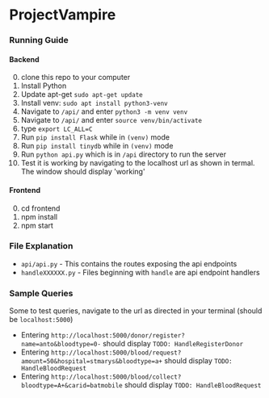 # ProjectVampire

### Running Guide

#### Backend

0. clone this repo to your computer
1. Install Python
1. Update apt-get `sudo apt-get update`
1. Install venv: `sudo apt install python3-venv`
1. Navigate to `/api/` and enter `python3 -m venv venv`
1. Navigate to `/api/` and enter `source venv/bin/activate`
1. type `export LC_ALL=C`
1. Run `pip install Flask` while in `(venv)` mode
1. Run `pip install tinydb` while in `(venv)` mode
1. Run `python api.py` which is in `/api` directory to run the server
1. Test it is working by navigating to the localhost url as shown in termal. The window should display 'working'

#### Frontend

0. cd frontend
1. npm install
1. npm start

### File Explanation

- `api/api.py` - This contains the routes exposing the api endpoints
- `handleXXXXXX.py` - Files beginning with `handle` are api endpoint handlers

### Sample Queries

Some to test queries, navigate to the url as directed in your terminal (should be `localhost:5000`)

- Entering `http://localhost:5000/donor/register?name=anto&bloodtype=0-` should display `TODO: HandleRegisterDonor`
- Entering `http://localhost:5000/blood/request?amount=50&hospital=stmarys&bloodtype=a+` should display `TODO: HandleBloodRequest`
- Entering `http://localhost:5000/blood/collect?bloodtype=A+&carid=batmobile` should display `TODO: HandleBloodRequest`
